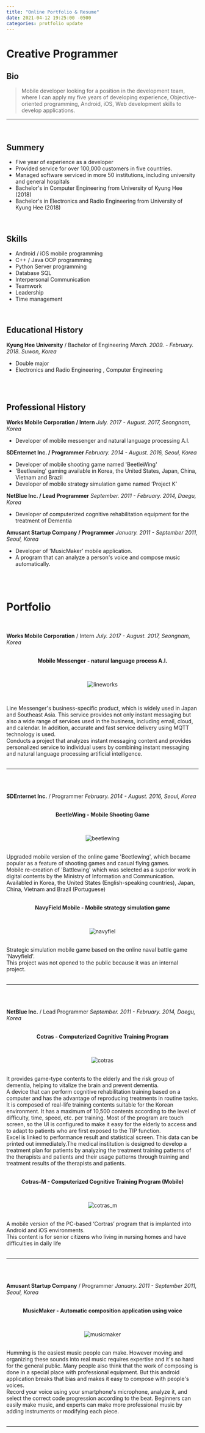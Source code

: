 ```yaml
---
title: "Online Portfolio & Resume"
date: 2021-04-12 19:25:00 -0500
categories: protfolio update
---
```


# Creative Programmer


## Bio

> Mobile developer looking for a position in the development team, where I can apply my five years of developing experience, Objective-oriented programming, Android, iOS, Web development skills to develop applications.

* * *
<br/>

## Summery

- Five year of experience as a developer
- Provided service for over 100,000 customers in five countries.
- Managed software serviced in more 50 institutions, including university and general hospitals
- Bachelor's in Computer Engineering from University of Kyung Hee (2018)
- Bachelor's in Electronics and Radio Engineering from University of Kyung Hee (2018)
<br/>

## Skills

- Android / iOS mobile programming
- C++ / Java OOP programming
- Python Server programming
- Database SQL
- Interpersonal Communication
- Teamwork
- Leadership
- Time management
<br/>

## Educational History

  **Kyung Hee University** / Bachelor of Engineering
    *March. 2009. - February. 2018. Suwon, Korea*

+ Double major
+ Electronics and Radio Engineering , Computer Engineering
<br/>
<br/>

## Professional History

**Works Mobile Corporation / Intern**
  *July. 2017 - August. 2017, Seongnam, Korea*
  
  + Developer of mobile messenger and natural language processing A.I.
   
**SDEnternet Inc. / Programmer**
  *February. 2014 - August. 2016, Seoul, Korea*

  + Developer of mobile shooting game named 'BeetleWing'
  + 'Beetlewing' gaming available in Korea, the United States, Japan, China, Vietnam and Brazil
  + Developer of mobile strategy simulation game named ‘Project K’

**NetBlue Inc.  / Lead Programmer**
  *September. 2011 - February. 2014, Daegu, Korea*

  + Developer of computerized cognitive rehabilitation equipment for the treatment of Dementia

**Amusant Startup Company / Programmer**
  *January. 2011 - September 2011, Seoul, Korea*

  + Developer of ‘MusicMaker’ mobile application.
  + A program that can analyze a person's voice and compose music automatically.
<br/>
<br/>

# Portfolio
<br/>

**Works Mobile Corporation** / Intern *July. 2017 - August. 2017, Seongnam, Korea*
<br/>
<br/>
<p align="center">
 <b>Mobile Messenger - natural language process A.I.</b>
</p>
<br/>
<p align="center">
  <img src="/assets/images/line_works_logo.png" title="Line works" alt="lineworks"/>
</p>
<br/>

 Line Messenger's business-specific product, which is widely used in Japan and Southeast Asia. This service provides not only instant messaging but also a wide range of services used in the business, including email, cloud, and calendar. In addition, accurate and fast service delivery using MQTT technology is used.
<br/>Conducts a project that analyzes instant messaging content and provides personalized service to individual users by combining instant messaging and natural language processing artificial intelligence.
<br/>
<br/>
***
<br/>
<br/>

**SDEnternet Inc.** / Programmer *February. 2014 - August. 2016, Seoul, Korea*
<br/>
<br/>
<p align="center">
 <b>BeetleWing - Mobile Shooting Game</b>
</p>
<br/>
<p align="center">
  <img src="/assets/images/beetlewing_img_01.png" title="Beetlewing" alt="beetlewing"/>
</p>
<br/>
Upgraded mobile version of the online game 'Beetlewing', which became popular as a feature of shooting games and casual flying games. <br/>Mobile re-creation of 'Battlewing' which was selected as a superior work in digital contents by the Ministry of Information and Communication. Availabled in Korea, the United States (English-speaking countries), Japan, China, Vietnam and Brazil (Portuguese)
<br/>
<br/>

<p align="center">
 <b>NavyField Mobile - Mobile strategy simulation game</b>
</p>
<br/>
<p align="center">
  <img src="/assets/images/navyfield_img_01.png" title="NavyField" alt="navyfiel"/>
</p>
<br/>
Strategic simulation mobile game based on the online naval battle game 'Navyfield'.<br/>This project was not opened to the public because it was an internal project.
<br/>
<br/>

***

<br/>
<br/>

**NetBlue Inc.** / Lead Programmer  *September. 2011 - February. 2014, Daegu, Korea*
<br/>
<br/>
<p align="center">
 <b>Cotras - Computerized Cognitive Training Program</b>
</p>
<br/>
<p align="center">
  <img src="/assets/images/cotras_img_01.png" title="cotras" alt="cotras"/>
</p>
<br/>
It provides game-type contents to the elderly and the risk group of dementia, helping to vitalize the brain and prevent dementia. 
<br> A device that can perform cognitive rehabilitation training based on a computer and has the advantage of reproducing treatments in routine tasks. It is composed of real-life training contents suitable for the Korean environment. It has a maximum of 10,500 contents according to the level of difficulty, time, speed, etc. per training. Most of the program are touch screen, so the UI is configured to make it easy for the elderly to access and to adapt to patients who are first exposed to the TIP function.
<br> Excel is linked to performance result and statistical screen. This data can be printed out immediately.The medical institution is designed to develop a treatment plan for patients by analyzing the treatment training patterns of the therapists and patients and their usage patterns through training and treatment results of the therapists and patients.
<br/>
<br/>
<p align="center">
 <b>Cotras-M - Computerized Cognitive Training Program (Mobile)</b>
</p>
<br/>
<p align="center">
  <img src="/assets/images/cotras_m_img_01.png" title="cotras_m" alt="cotras_m"/>
</p>
<br/>
A mobile version of the PC-based ‘Cortras’ program that is implanted into Android and iOS environments.
<br>This content is for senior citizens who living in nursing homes and have difficulties in daily life 
<br/>
<br/>

***

<br/>
<br/>

**Amusant Startup Company** / Programmer  *January. 2011 - September 2011, Seoul, Korea*
<br/>
<br/>
<p align="center">
 <b>MusicMaker - Automatic composition application using voice</b>
</p>
<br/>
<p align="center">
  <img src="/assets/images/musicmaker_img_01.png" title="musicmaker" alt="musicmaker"/>
</p>
<br/>
Humming is the easiest music people can make. However moving and organizing these sounds into real music requires expertise and it's so hard for the general public. Many people also think that the work of composing is done in a special place with professional equipment. But this android application breaks that bias and makes it easy to compose with people's voices. 
<br> Record your voice using your smartphone's microphone, analyze it, and select the correct code progression according to the beat. Beginners can easily make music, and experts can make more professional music by adding instruments or modifying each piece.
<br/>
<br/>

***

<br/>
<br/>
